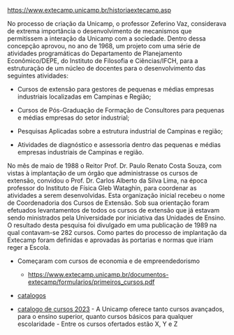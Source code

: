 
https://www.extecamp.unicamp.br/historiaextecamp.asp

No processo de criação da Unicamp, o professor Zeferino Vaz, considerava de extrema importância o desenvolvimento de mecanismos que permitissem a interação da Unicamp com a sociedade. Dentro dessa concepção aprovou, no ano de 1968, um projeto com uma série de atividades programáticas do Departamento de Planejamento Econômico/DEPE, do Instituto de Filosofia e Ciências/IFCH, para a estruturação de um núcleo de docentes para o desenvolvimento das seguintes atividades:
- Cursos de extensão para gestores de pequenas e médias empresas industriais localizadas em Campinas e Região;
    
- Cursos de Pós-Graduação de Formação de Consultores para pequenas e médias empresas do setor industrial;
    
- Pesquisas Aplicadas sobre a estrutura industrial de Campinas e região;
    
- Atividades de diagnóstico e assessoria dentro das pequenas e médias empresas industriais de Campinas e região.


No mês de maio de 1988 o Reitor Prof. Dr. Paulo Renato Costa Souza, com vistas à implantação de um órgão que administrasse os cursos de extensão, convidou o Prof. Dr. Carlos Alberto da Silva Lima, na época professor do Instituto de Física Gleb Wataghin, para coordenar as atividades a serem desenvolvidas. Esta organização inicial recebeu o nome de Coordenadoria dos Cursos de Extensão. Sob sua orientação foram efetuados levantamentos de todos os cursos de extensão que já estavam sendo ministrados pela Universidade por iniciativa das Unidades de Ensino. O resultado desta pesquisa foi divulgado em uma publicação de 1989 na qual contavam-se 282 cursos. Como partes do processo de implantação da Extecamp foram definidas e aprovadas às portarias e normas que iriam reger a Escola.



- Começaram com cursos de economia e de empreendedorismo
	- https://www.extecamp.unicamp.br/documentos-extecamp/formularios/primeiros_cursos.pdf

- [catalogos](https://www.extecamp.unicamp.br/catalogo.asp)
- [catalogo de cursos 2023](https://www.extecamp.unicamp.br/catalogo/catalogo_Extecamp-2023.pdf)
	  - A Unicamp oferece tanto cursos avançados, para o ensino superior, quanto cursos básicos para qualquer escolaridade
	  - Entre os cursos ofertados estão X, Y e Z